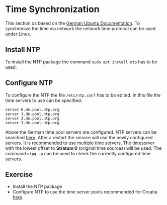 # Time Synchronization
This section os based on the [German Ubuntu Documentation](https://wiki.ubuntuusers.de/ntpd/).
To synchronize the time via network the network time protocol can be used under Linux.

## Install NTP
To install the NTP package the command `sudo apt install ntp` has to be used.

## Configure NTP
To configure the NTP the file `/etc/ntp.conf` has to be edited. In this file the time servers to use can be specified:

~~~~
server 0.de.pool.ntp.org
server 1.de.pool.ntp.org
server 2.de.pool.ntp.org
server 3.de.pool.ntp.org
~~~~

Above the German time pool servers are configured. NTP servers can be searched [here](https://www.ntppool.org/en/). After a restart the service will use the newly configured servers.
It is recommended to use multiple time servers. The timeserver with the lowest offset to **Stratum 0** (original time sources) will be used. The command `ntpq -p` can be used to check the currently configured time servers.

## Exercise
- Install the NTP package
- Configure NTP to use the time server pools recommended for Croatia [here](https://www.ntppool.org/zone/hr).
